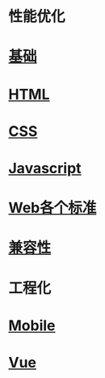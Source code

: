 # 性能优化

# [基础](https://github.com/talkbear/Fe-blogs/tree/master/docs/index.md)
# [HTML](https://github.com/talkbear/Fe-blogs/tree/master/docs/HTML%26DOM(spec))

# [CSS](https://github.com/talkbear/Fe-blogs/tree/master/docs/CSS(CSS3))

# [Javascript](https://github.com/talkbear/Fe-blogs/tree/master/docs/javascript)

# [Web各个标准](https://github.com/talkbear/Fe-blogs/tree/master/docs/web-specs)

# [兼容性](https://github.com/talkbear/Fe-blogs/blob/master/docs/compatiable.md)


# 工程化

# [Mobile](https://github.com/talkbear/Fe-blogs/tree/master/docs/mobile)
# [Vue](https://github.com/talkbear/Fe-blogs/tree/master/docs/Vue)
